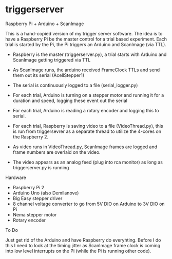 # triggerserver
Raspberry Pi + Arduino + ScanImage

This is a hand-copied version of my trigger server software. The idea is to have a Raspberry Pi be the master control for a trial based experiment. Each trial is started by the Pi, the Pi triggers an Arduino and ScanImage (via TTL).

- Raspberry is the master (triggerserver.py), a trial starts with Arduino and ScanImage getting triggered via TTL
- As ScanImage runs, the arduino received FrameClock TTLs and send them out its serial (AcellStepper1)
- The serial is continuously logged to a file (serial_logger.py)  

- For each trial, Arduino is turning on a stepper motor and running it for a duration and speed, logging these event out the serial
- For each trial, Arduino is reading a rotary encoder and logging this to serial.

- For each trial, Raspberry is saving video to a file (VideoThread.py), this is run from triggersevrer as a separate thread to utilize the 4-cores on the Raspberry 2.

- As video runs in VideoThread.py, ScanImage frames are logged and frame numbers are overlaid on the video.

- The video appears as an analog feed (plug into rca monitor) as long as triggerserver.py is running

Hardware
- Raspberry Pi 2
- Arduino Uno (also Demilanove)
- Big Easy stepper driver
- 8 channel voltage converter to go from 5V DIO on Arduino to 3V DIO on Pi
- Nema stepper motor
- Rotary encoder
 
To Do

Just get rid of the Arduino and have Raspberry do everyhting. Before I do this I need to look at the timing jitter as ScanImage frame clock is coming into low level interrupts on the Pi (while the Pi is running other code).
